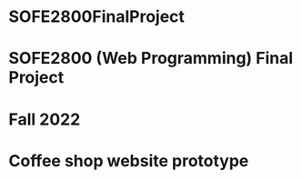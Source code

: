 # SOFE2800FinalProject
# SOFE2800 (Web Programming) Final Project
# Fall 2022
# Coffee shop website prototype